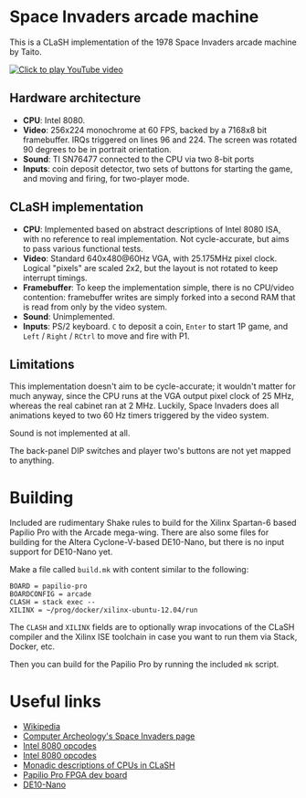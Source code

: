 # Space Invaders arcade machine

This is a CLaSH implementation of the 1978 Space Invaders arcade
machine by Taito.

[![Click to play YouTube video](https://img.youtube.com/vi/k-1MVmX2ytI/0.jpg)](https://www.youtube.com/watch?v=k-1MVmX2ytI)


## Hardware architecture

* **CPU**: Intel 8080.
* **Video**: 256x224 monochrome at 60 FPS, backed by a 7168x8 bit
  framebuffer. IRQs triggered on lines 96 and 224. The screen was
  rotated 90 degrees to be in portrait orientation.
* **Sound**: TI SN76477 connected to the CPU via two 8-bit ports
* **Inputs**: coin deposit detector, two sets of buttons for starting the
  game, and moving and firing, for two-player mode.

## CLaSH implementation

* **CPU**: Implemented based on abstract descriptions of Intel 8080 ISA,
  with no reference to real implementation. Not cycle-accurate, but
  aims to pass various functional tests.
* **Video**: Standard 640x480@60Hz VGA, with 25.175MHz pixel
  clock. Logical "pixels" are scaled 2x2, but the layout is not
  rotated to keep interrupt timings.
* **Framebuffer**: To keep the implementation simple, there is no
  CPU/video contention: framebuffer writes are simply forked into a
  second RAM that is read from only by the video system.
* **Sound**: Unimplemented.
* **Inputs**: PS/2 keyboard. `C` to deposit a coin, `Enter` to start
  1P game, and `Left` / `Right` / `RCtrl` to move and fire with P1.

## Limitations

This implementation doesn't aim to be cycle-accurate; it wouldn't
matter for much anyway, since the CPU runs at the VGA output pixel
clock of 25 MHz, whereas the real cabinet ran at 2 MHz. Luckily, Space
Invaders does all animations keyed to two 60 Hz timers triggered by
the video system.

Sound is not implemented at all.

The back-panel DIP switches and player two's buttons are not yet
mapped to anything.

# Building

Included are rudimentary Shake rules to build for the Xilinx Spartan-6
based Papilio Pro with the Arcade mega-wing. There are also some files
for building for the Altera Cyclone-V-based DE10-Nano, but there is no
input support for DE10-Nano yet.

Make a file called `build.mk` with content similar to the following:

```
BOARD = papilio-pro
BOARDCONFIG = arcade
CLASH = stack exec --
XILINX = ~/prog/docker/xilinx-ubuntu-12.04/run
```

The `CLASH` and `XILINX` fields are to optionally wrap invocations of
the CLaSH compiler and the Xilinx ISE toolchain in case you want to
run them via Stack, Docker, etc.

Then you can build for the Papilio Pro by running the included `mk`
script.


# Useful links

* [Wikipedia](https://en.wikipedia.org/wiki/Space_Invaders)
* [Computer Archeology's Space Invaders page](http://computerarcheology.com/Arcade/SpaceInvaders/)
* [Intel 8080 opcodes](http://pastraiser.com/cpu/i8080/i8080_opcodes.html)
* [Intel 8080 opcodes](http://www.classiccmp.org/dunfield/r/8080.txt)
* [Monadic descriptions of CPUs in CLaSH](https://gergo.erdi.hu/blog/2018-09-30-composable_cpu_descriptions_in_c_ash,_and_wrap-up_of_retrochallenge_2018_09/)
* [Papilio Pro FPGA dev board](https://papilio.cc/index.php?n=Papilio.PapilioPro)
* [DE10-Nano](http://de10-nano.terasic.com/)
